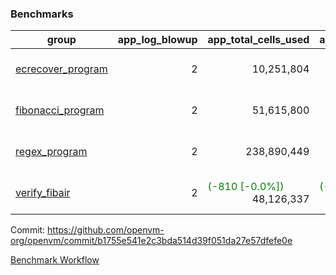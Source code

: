 ### Benchmarks
| group | app_log_blowup | app_total_cells_used | app_total_cycles | app_total_proof_time_ms | leaf_log_blowup | leaf_total_cells_used | leaf_total_cycles | leaf_total_proof_time_ms | max_segment_length | instance | alloc |
|---|---|---|---|---|---|---|---|---|---|---|---|
| [ ecrecover_program ](https://github.com/openvm-org/openvm/blob/benchmark-results/benchmarks/individual/ecrecover-b1755e541e2c3bda514d39f051da27e57dfefe0e.md) | <div style='text-align: right'> 2 </div>  | <div style='text-align: right'> 10,251,804 </div>  | <div style='text-align: right'> 195,066 </div>  | <span style='color: green'>(-75.0 [-3.6%])</span><div style='text-align: right'> 1,985.0 </div>  | <div style='text-align: right'> - </div>  | <div style='text-align: right'> - </div>  | <div style='text-align: right'> - </div>  | <div style='text-align: right'> - </div>  | 1048476 | 64cpu-linux-arm64 | mimalloc |
| [ fibonacci_program ](https://github.com/openvm-org/openvm/blob/benchmark-results/benchmarks/individual/fibonacci-b1755e541e2c3bda514d39f051da27e57dfefe0e.md) | <div style='text-align: right'> 2 </div>  | <div style='text-align: right'> 51,615,800 </div>  | <div style='text-align: right'> 3,000,274 </div>  | <span style='color: red'>(+86.0 [+1.6%])</span><div style='text-align: right'> 5,341.0 </div>  | <div style='text-align: right'> 2 </div>  | <span style='color: red'>(+2,270 [+0.0%])</span><div style='text-align: right'> 144,227,353 </div>  | <span style='color: red'>(+426 [+0.0%])</span><div style='text-align: right'> 7,039,098 </div>  | <span style='color: green'>(-205.0 [-1.5%])</span><div style='text-align: right'> 13,842.0 </div>  | 1048476 | 64cpu-linux-arm64 | mimalloc |
| [ regex_program ](https://github.com/openvm-org/openvm/blob/benchmark-results/benchmarks/individual/regex-b1755e541e2c3bda514d39f051da27e57dfefe0e.md) | <div style='text-align: right'> 2 </div>  | <div style='text-align: right'> 238,890,449 </div>  | <div style='text-align: right'> 8,381,808 </div>  | <span style='color: green'>(-23.0 [-0.1%])</span><div style='text-align: right'> 16,745.0 </div>  | <div style='text-align: right'> 2 </div>  | <div style='text-align: right'> 315,486,027 </div>  | <div style='text-align: right'> 14,651,334 </div>  | <span style='color: red'>(+617.0 [+2.2%])</span><div style='text-align: right'> 28,653.0 </div>  | 1048476 | 64cpu-linux-arm64 | mimalloc |
| [ verify_fibair ](https://github.com/openvm-org/openvm/blob/benchmark-results/benchmarks/individual/verify_fibair-b1755e541e2c3bda514d39f051da27e57dfefe0e.md) | <div style='text-align: right'> 2 </div>  | <span style='color: green'>(-810 [-0.0%])</span><div style='text-align: right'> 48,126,337 </div>  | <span style='color: green'>(-36 [-0.0%])</span><div style='text-align: right'> 397,128 </div>  | <span style='color: green'>(-44.0 [-1.4%])</span><div style='text-align: right'> 3,111.0 </div>  | <div style='text-align: right'> - </div>  | <div style='text-align: right'> - </div>  | <div style='text-align: right'> - </div>  | <div style='text-align: right'> - </div>  | 1048476 | 64cpu-linux-arm64 | mimalloc |


Commit: https://github.com/openvm-org/openvm/commit/b1755e541e2c3bda514d39f051da27e57dfefe0e

[Benchmark Workflow](https://github.com/openvm-org/openvm/actions/runs/12334641787)
